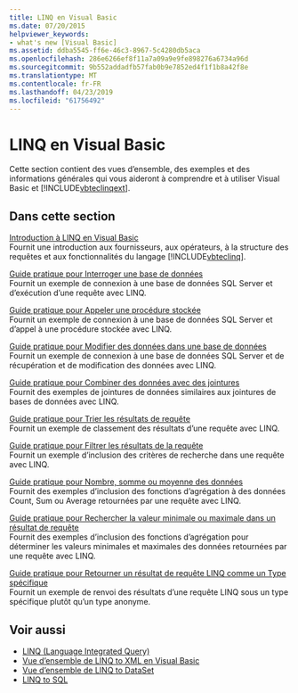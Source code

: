 ```yaml
---
title: LINQ en Visual Basic
ms.date: 07/20/2015
helpviewer_keywords:
- what's new [Visual Basic]
ms.assetid: ddba5545-ff6e-46c3-8967-5c4280db5aca
ms.openlocfilehash: 286e6266ef8f11a7a09a9e9fe898276a6734a96d
ms.sourcegitcommit: 9b552addadfb57fab0b9e7852ed4f1f1b8a42f8e
ms.translationtype: MT
ms.contentlocale: fr-FR
ms.lasthandoff: 04/23/2019
ms.locfileid: "61756492"
---
```

# <a name="linq-in-visual-basic"></a>LINQ en Visual Basic
Cette section contient des vues d’ensemble, des exemples et des informations générales qui vous aideront à comprendre et à utiliser Visual Basic et [!INCLUDE[vbteclinqext](~/includes/vbteclinqext-md.md)].  
  
## <a name="in-this-section"></a>Dans cette section  
 [Introduction à LINQ en Visual Basic](../../../../visual-basic/programming-guide/language-features/linq/introduction-to-linq.md)  
 Fournit une introduction aux fournisseurs, aux opérateurs, à la structure des requêtes et aux fonctionnalités du langage [!INCLUDE[vbteclinq](~/includes/vbteclinq-md.md)].  
  
 [Guide pratique pour Interroger une base de données](../../../../visual-basic/programming-guide/language-features/linq/how-to-query-a-database-by-using-linq.md)  
 Fournit un exemple de connexion à une base de données SQL Server et d’exécution d’une requête avec LINQ.  
  
 [Guide pratique pour Appeler une procédure stockée](../../../../visual-basic/programming-guide/language-features/linq/how-to-call-a-stored-procedure-by-using-linq.md)  
 Fournit un exemple de connexion à une base de données SQL Server et d’appel à une procédure stockée avec LINQ.  
  
 [Guide pratique pour Modifier des données dans une base de données](../../../../visual-basic/programming-guide/language-features/linq/how-to-modify-data-in-a-database-by-using-linq.md)  
 Fournit un exemple de connexion à une base de données SQL Server et de récupération et de modification des données avec LINQ.  
  
 [Guide pratique pour Combiner des données avec des jointures](../../../../visual-basic/programming-guide/language-features/linq/how-to-combine-data-with-linq-by-using-joins.md)  
 Fournit des exemples de jointures de données similaires aux jointures de bases de données avec LINQ.  
  
 [Guide pratique pour Trier les résultats de requête](../../../../visual-basic/programming-guide/language-features/linq/how-to-sort-query-results-by-using-linq.md)  
 Fournit un exemple de classement des résultats d’une requête avec LINQ.  
  
 [Guide pratique pour Filtrer les résultats de la requête](../../../../visual-basic/programming-guide/language-features/linq/how-to-filter-query-results-by-using-linq.md)  
 Fournit un exemple d’inclusion des critères de recherche dans une requête avec LINQ.  
  
 [Guide pratique pour Nombre, somme ou moyenne des données](../../../../visual-basic/programming-guide/language-features/linq/how-to-count-sum-or-average-data-by-using-linq.md)  
 Fournit des exemples d’inclusion des fonctions d’agrégation à des données Count, Sum ou Average retournées par une requête avec LINQ.  
  
 [Guide pratique pour Rechercher la valeur minimale ou maximale dans un résultat de requête](../../../../visual-basic/programming-guide/language-features/linq/how-to-find-the-minimum-or-maximum-value-in-a-query-result.md)  
 Fournit des exemples d’inclusion des fonctions d’agrégation pour déterminer les valeurs minimales et maximales des données retournées par une requête avec LINQ.  
  
 [Guide pratique pour Retourner un résultat de requête LINQ comme un Type spécifique](../../../../visual-basic/programming-guide/language-features/linq/how-to-return-a-linq-query-result-as-a-specific-type.md)  
 Fournit un exemple de renvoi des résultats d’une requête LINQ sous un type spécifique plutôt qu’un type anonyme.  
  
## <a name="see-also"></a>Voir aussi

- [LINQ (Language Integrated Query)](../../../../visual-basic/programming-guide/concepts/linq/index.md)
- [Vue d’ensemble de LINQ to XML en Visual Basic](../../../../visual-basic/programming-guide/language-features/xml/overview-of-linq-to-xml.md)
- [Vue d’ensemble de LINQ to DataSet](../../../../framework/data/adonet/linq-to-dataset-overview.md)
- [LINQ to SQL](../../../../framework/data/adonet/sql/linq/index.md)
